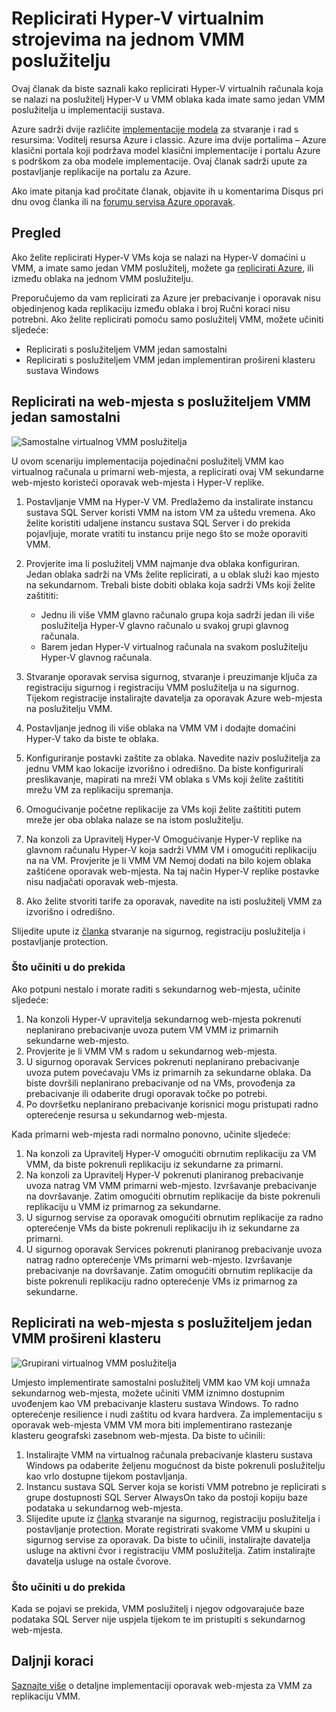 
<properties
    pageTitle="Oporavak Azure web-mjesta: Repliciranje Hyper-V virtualnim strojevima na jednom poslužitelju VMM | Microsoft Azure"
    description="U ovom se članku opisuje kako replicirati Hyper-V virtualnim strojevima kada imate samo jedan VMM poslužitelja."
    services="site-recovery"
    documentationCenter=""
    authors="rayne-wiselman"
    manager="jwhit"
    editor=""/>

<tags
    ms.service="site-recovery"
    ms.devlang="na"
    ms.topic="article"
    ms.tgt_pltfrm="na"
    ms.workload="backup-recovery"
    ms.date="08/24/2016"
    ms.author="raynew"/>

#  <a name="replicate-hyper-v-virtual-machines-on-a-single-vmm-server"></a>Replicirati Hyper-V virtualnim strojevima na jednom VMM poslužitelju

Ovaj članak da biste saznali kako replicirati Hyper-V virtualnih računala koja se nalazi na poslužitelj Hyper-V u VMM oblaka kada imate samo jedan VMM poslužitelja u implementaciji sustava.

Azure sadrži dvije različite [implementacije modela](../resource-manager-deployment-model.md) za stvaranje i rad s resursima: Voditelj resursa Azure i classic. Azure ima dvije portalima – Azure klasični portala koji podržava model klasični implementacije i portalu Azure s podrškom za oba modele implementacije. Ovaj članak sadrži upute za postavljanje replikacije na portalu za Azure.


Ako imate pitanja kad pročitate članak, objavite ih u komentarima Disqus pri dnu ovog članka ili na [forumu servisa Azure oporavak](https://social.msdn.microsoft.com/forums/azure/home?forum=hypervrecovmgr).

## <a name="overview"></a>Pregled

Ako želite replicirati Hyper-V VMs koja se nalazi na Hyper-V domaćini u VMM, a imate samo jedan VMM poslužitelj, možete ga [replicirati Azure](site-recovery-vmm-to-azure.md), ili između oblaka na jednom VMM poslužitelju.

Preporučujemo da vam replicirati za Azure jer prebacivanje i oporavak nisu objedinjenog kada replikaciju između oblaka i broj Ručni koraci nisu potrebni. Ako želite replicirati pomoću samo poslužitelj VMM, možete učiniti sljedeće:

- Replicirati s poslužiteljem VMM jedan samostalni
- Replicirati s poslužiteljem VMM jedan implementiran prošireni klasteru sustava Windows


## <a name="replicate-across-sites-with-a-single-standalone-vmm-server"></a>Replicirati na web-mjesta s poslužiteljem VMM jedan samostalni

![Samostalne virtualnog VMM poslužitelja](./media/site-recovery-single-vmm/single-vmm-standalone.png)

U ovom scenariju implementacija pojedinačni poslužitelj VMM kao virtualnog računala u primarni web-mjesta, a replicirati ovaj VM sekundarne web-mjesto koristeći oporavak web-mjesta i Hyper-V replike.

1. Postavljanje VMM na Hyper-V VM. Predlažemo da instalirate instancu sustava SQL Server koristi VMM na istom VM za uštedu vremena. Ako želite koristiti udaljene instancu sustava SQL Server i do prekida pojavljuje, morate vratiti tu instancu prije nego što se može oporaviti VMM.
2. Provjerite ima li poslužitelj VMM najmanje dva oblaka konfiguriran. Jedan oblaka sadrži na VMs želite replicirati, a u oblak služi kao mjesto na sekundarnom. Trebali biste dobiti oblaka koja sadrži VMs koji želite zaštititi:

    - Jednu ili više VMM glavno računalo grupa koja sadrži jedan ili više poslužitelja Hyper-V glavno računalo u svakoj grupi glavnog računala.
    - Barem jedan Hyper-V virtualnog računala na svakom poslužitelju Hyper-V glavnog računala.

3. Stvaranje oporavak servisa sigurnog, stvaranje i preuzimanje ključa za registraciju sigurnog i registraciju VMM poslužitelja u na sigurnog. Tijekom registracije instalirajte davatelja za oporavak Azure web-mjesta na poslužitelju VMM.
4. Postavljanje jednog ili više oblaka na VMM VM i dodajte domaćini Hyper-V tako da biste te oblaka.
3. Konfiguriranje postavki zaštite za oblaka. Navedite naziv poslužitelja za jednu VMM kao lokacije izvorišno i odredišno. Da biste konfigurirali preslikavanje, mapirati na mreži VM oblaka s VMs koji želite zaštititi mrežu VM za replikaciju spremanja.
4. Omogućivanje početne replikacije za VMs koji želite zaštititi putem mreže jer oba oblaka nalaze se na istom poslužitelju.
4. Na konzoli za Upravitelj Hyper-V Omogućivanje Hyper-V replike na glavnom računalu Hyper-V koja sadrži VMM VM i omogućiti replikaciju na na VM. Provjerite je li VMM VM Nemoj dodati na bilo kojem oblaka zaštićene oporavak web-mjesta. Na taj način Hyper-V replike postavke nisu nadjačati oporavak web-mjesta.
5. Ako želite stvoriti tarife za oporavak, navedite na isti poslužitelj VMM za izvorišno i odredišno.

Slijedite upute iz [članka](site-recovery-vmm-to-vmm.md) stvaranje na sigurnog, registraciju poslužitelja i postavljanje protection.

### <a name="what-to-do-in-an-outage"></a>Što učiniti u do prekida

Ako potpuni nestalo i morate raditi s sekundarnog web-mjesta, učinite sljedeće:

1.  Na konzoli Hyper-V upravitelja sekundarnog web-mjesta pokrenuti neplanirano prebacivanje uvoza putem VM VMM iz primarnih sekundarne web-mjesto.
2.  Provjerite je li VMM VM s radom u sekundarnog web-mjesta.
3.  U sigurnog oporavak Services pokrenuti neplanirano prebacivanje uvoza putem povećavaju VMs iz primarnih za sekundarne oblaka. Da biste dovršili neplanirano prebacivanje od na VMs, provođenja za prebacivanje ili odaberite drugi oporavak točke po potrebi.
4.  Po dovršetku neplanirano prebacivanje korisnici mogu pristupati radno opterećenje resursa u sekundarnog web-mjesta.

Kada primarni web-mjesta radi normalno ponovno, učinite sljedeće:

1.  Na konzoli za Upravitelj Hyper-V omogućiti obrnutim replikaciju za VM VMM, da biste pokrenuli replikaciju iz sekundarne za primarni.
2.  Na konzoli za Upravitelj Hyper-V pokrenuti planiranog prebacivanje uvoza natrag VM VMM primarni web-mjesto. Izvršavanje prebacivanje na dovršavanje. Zatim omogućiti obrnutim replikacije da biste pokrenuli replikaciju u VMM iz primarnog za sekundarne.
3.  U sigurnog servise za oporavak omogućiti obrnutim replikacije za radno opterećenje VMs da biste pokrenuli replikaciju ih iz sekundarne za primarni.
4.  U sigurnog oporavak Services pokrenuti planiranog prebacivanje uvoza natrag radno opterećenje VMs primarni web-mjesto. Izvršavanje prebacivanje na dovršavanje. Zatim omogućiti obrnutim replikacije da biste pokrenuli replikaciju radno opterećenje VMs iz primarnog za sekundarne.



## <a name="replicate-across-sites-with-a-single-vmm-server-in-a-stretched-cluster"></a>Replicirati na web-mjesta s poslužiteljem jedan VMM prošireni klasteru

![Grupirani virtualnog VMM poslužitelja](./media/site-recovery-single-vmm/single-vmm-cluster.png)

Umjesto implementirate samostalni poslužitelj VMM kao VM koji umnaža sekundarnog web-mjesta, možete učiniti VMM iznimno dostupnim uvođenjem kao VM prebacivanje klasteru sustava Windows. To radno opterećenje resilience i nudi zaštitu od kvara hardvera. Za implementaciju s oporavak web-mjesta VMM VM mora biti implementirano rastezanje klasteru geografski zasebnom web-mjesta. Da biste to učinili:

1. Instalirajte VMM na virtualnog računala prebacivanje klasteru sustava Windows pa odaberite željenu mogućnost da biste pokrenuli poslužitelju kao vrlo dostupne tijekom postavljanja.
2. Instancu sustava SQL Server koja se koristi VMM potrebno je replicirati s grupe dostupnosti SQL Server AlwaysOn tako da postoji kopiju baze podataka u sekundarnog web-mjesta.
3. Slijedite upute iz [članka](site-recovery-vmm-to-vmm.md) stvaranje na sigurnog, registraciju poslužitelja i postavljanje protection. Morate registrirati svakome VMM u skupini u sigurnog servise za oporavak. Da biste to učinili, instalirajte davatelja usluge na aktivni čvor i registraciju VMM poslužitelja. Zatim instalirajte davatelja usluge na ostale čvorove.

### <a name="what-to-do-in-an-outage"></a>Što učiniti u do prekida

Kada se pojavi se prekida, VMM poslužitelj i njegov odgovarajuće baze podataka SQL Server nije uspjela tijekom te im pristupiti s sekundarnog web-mjesta.


## <a name="next-steps"></a>Daljnji koraci

[Saznajte više](site-recovery-vmm-to-vmm.md) o detaljne implementaciji oporavak web-mjesta za VMM za replikaciju VMM.
